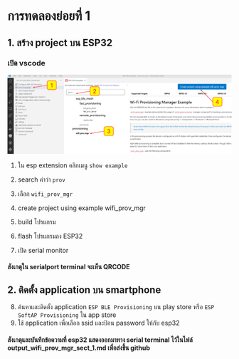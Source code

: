 # การทดลองย่อยที่ 1
## 1. สร้าง project บน ESP32

### เปิด vscode

![alt text](image.png)

1. ใน esp extension คลิกเมนู `show example`
2. search คำว่า `prov`
3. เลือก `wifi_prov_mgr`
4. create project using example  wifi_prov_mgr

5. build โปรแกรม
6. flash โปรแกรมลง ESP32
7. เปิด serial monitor

#### สังเกตุใน serialport terminal จะเห็น QRCODE

## 2. ติดตั้ง application บน smartphone

8. ค้นหาและติดตั้ง application `ESP BLE Provisioning` บน play store หรือ  `ESP SoftAP Provisioning` ใน app store
9. ใช้ application เพื่อเลือก ssid และป้อน password ให้กับ esp32

#### สังเกตุและบันทึกข้อความที่ esp32 แสดงออกมาทาง serial terminal ไว้ในไฟล์ output_wifi_prov_mgr_sect_1.md เพื่อส่งขึ้น github



